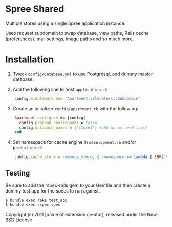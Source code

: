 Spree Shared
============

Multiple stores using a single Spree application instance.

Uses request subdomain to swap database, view paths, Rails cache (preferences), mail settings, image paths and so much more.

Installation
============

1. Tweak `config/database.yml` to use Postgresql, and dummy master database.

2. Add the following line to host `application.rb`

````ruby
    config.middleware.use 'Apartment::Elevators::Subdomain'
````

3. Create an initializer `config/apartment.rb` with the following:

````ruby
    Apartment.configure do |config|
      config.prepend_environment = false
      config.database_names = ['store1'] #ahh do we need this?
    end
````

4. Set namespace for cache engine in `development.rb` and/or `production.rb`

````ruby
    config.cache_store = :memory_store, { :namespace => lambda { ENV['RAILS_CACHE_ID'] } }
````



Testing
-------

Be sure to add the rspec-rails gem to your Gemfile and then create a dummy test app for the specs to run against.

    $ bundle exec rake test_app
    $ bundle exec rspec spec

Copyright (c) 2011 [name of extension creator], released under the New BSD License
